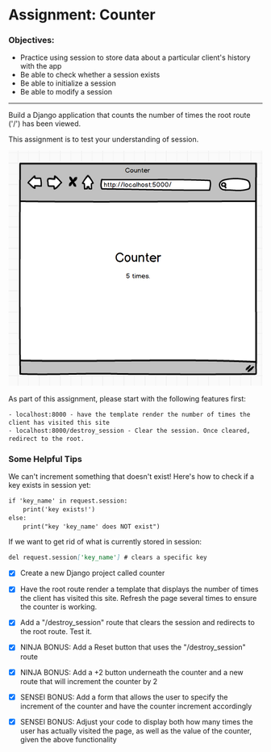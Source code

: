 # Assignment: Counter
### Objectives:

- Practice using session to store data about a particular client's history with the app
- Be able to check whether a session exists
- Be able to initialize a session
- Be able to modify a session
<hr>
Build a Django application that counts the number of times the root route ('/') has been viewed. 

This assignment is to test your understanding of session.

![](Screen-Shot.png)

As part of this assignment, please start with the following features first:

    - localhost:8000 - have the template render the number of times the client has visited this site
    - localhost:8000/destroy_session - Clear the session. Once cleared, redirect to the root.

### Some Helpful Tips

We can't increment something that doesn't exist! Here's how to check if a key exists in session yet:

```md
if 'key_name' in request.session:
    print('key exists!')
else:
    print("key 'key_name' does NOT exist")
````
If we want to get rid of what is currently stored in session:
```md
del request.session['key_name']	# clears a specific key
````

- [x] Create a new Django project called counter

- [x] Have the root route render a template that displays the number of times the client has visited this site. Refresh the page several times to ensure the counter is working.

- [x] Add a "/destroy_session" route that clears the session and redirects to the root route. Test it.

- [x] NINJA BONUS: Add a Reset button that uses the "/destroy_session" route

- [x] NINJA BONUS: Add a +2 button underneath the counter and a new route that will increment the counter by 2

- [x] SENSEI BONUS: Add a form that allows the user to specify the increment of the counter and have the counter increment accordingly

- [x] SENSEI BONUS: Adjust your code to display both how many times the user has actually visited the page, as well as the value of the counter, given the above functionality